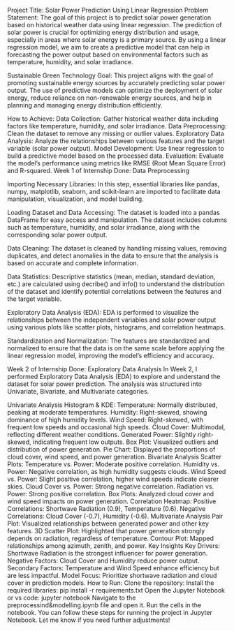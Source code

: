 Project Title: Solar Power Prediction Using Linear Regression Problem Statement: The goal of this project is to predict solar power generation based on historical weather data using linear regression. The prediction of solar power is crucial for optimizing energy distribution and usage, especially in areas where solar energy is a primary source. By using a linear regression model, we aim to create a predictive model that can help in forecasting the power output based on environmental factors such as temperature, humidity, and solar irradiance.

Sustainable Green Technology Goal: This project aligns with the goal of promoting sustainable energy sources by accurately predicting solar power output. The use of predictive models can optimize the deployment of solar energy, reduce reliance on non-renewable energy sources, and help in planning and managing energy distribution efficiently.

How to Achieve: Data Collection: Gather historical weather data including factors like temperature, humidity, and solar irradiance. Data Preprocessing: Clean the dataset to remove any missing or outlier values. Exploratory Data Analysis: Analyze the relationships between various features and the target variable (solar power output). Model Development: Use linear regression to build a predictive model based on the processed data. Evaluation: Evaluate the model’s performance using metrics like RMSE (Root Mean Square Error) and R-squared. Week 1 of Internship Done: Data Preprocessing

Importing Necessary Libraries: In this step, essential libraries like pandas, numpy, matplotlib, seaborn, and scikit-learn are imported to facilitate data manipulation, visualization, and model building.

Loading Dataset and Data Accessing: The dataset is loaded into a pandas DataFrame for easy access and manipulation. The dataset includes columns such as temperature, humidity, and solar irradiance, along with the corresponding solar power output.

Data Cleaning: The dataset is cleaned by handling missing values, removing duplicates, and detect anomalies in the data to ensure that the analysis is based on accurate and complete information.

Data Statistics: Descriptive statistics (mean, median, standard deviation, etc.) are calculated using decribe() and info() to understand the distribution of the dataset and identify potential correlations between the features and the target variable.

Exploratory Data Analysis (EDA): EDA is performed to visualize the relationships between the independent variables and solar power output using various plots like scatter plots, histograms, and correlation heatmaps.

Standardization and Normalization: The features are standardized and normalized to ensure that the data is on the same scale before applying the linear regression model, improving the model’s efficiency and accuracy.

Week 2 of Internship Done: Exploratory Data Analysis In Week 2, I performed Exploratory Data Analysis (EDA) to explore and understand the dataset for solar power prediction. The analysis was structured into Univariate, Bivariate, and Multivariate categories.

Univariate Analysis Histogram & KDE: Temperature: Normally distributed, peaking at moderate temperatures. Humidity: Right-skewed, showing dominance of high humidity levels. Wind Speed: Right-skewed, with frequent low speeds and occasional high speeds. Cloud Cover: Multimodal, reflecting different weather conditions. Generated Power: Slightly right-skewed, indicating frequent low outputs. Box Plot: Visualized outliers and distribution of power generation. Pie Chart: Displayed the proportions of cloud cover, wind speed, and power generation. Bivariate Analysis Scatter Plots: Temperature vs. Power: Moderate positive correlation. Humidity vs. Power: Negative correlation, as high humidity suggests clouds. Wind Speed vs. Power: Slight positive correlation, higher wind speeds indicate clearer skies. Cloud Cover vs. Power: Strong negative correlation. Radiation vs. Power: Strong positive correlation. Box Plots: Analyzed cloud cover and wind speed impacts on power generation. Correlation Heatmap: Positive Correlations: Shortwave Radiation (0.9), Temperature (0.6). Negative Correlations: Cloud Cover (-0.7), Humidity (-0.6). Multivariate Analysis Pair Plot: Visualized relationships between generated power and other key features. 3D Scatter Plot: Highlighted that power generation strongly depends on radiation, regardless of temperature. Contour Plot: Mapped relationships among azimuth, zenith, and power. Key Insights Key Drivers: Shortwave Radiation is the strongest influencer for power generation. Negative Factors: Cloud Cover and Humidity reduce power output. Secondary Factors: Temperature and Wind Speed enhance efficiency but are less impactful. Model Focus: Prioritize shortwave radiation and cloud cover in prediction models. How to Run: Clone the repository: Install the required libraries: pip install -r requirements.txt Open the Jupyter Notebook or vs code: jupyter notebook Navigate to the preprocessind&modelling.ipynb file and open it. Run the cells in the notebook. You can follow these steps for running the project in Jupyter Notebook. Let me know if you need further adjustments!
